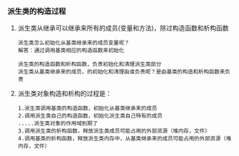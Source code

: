 ### 派生类的构造过程
1. 派生类从继承可以继承来所有的成员(变量和方法)，除过构造函数和析构函数
    ```
    派生类怎么初始化从基类继承来的成员变量呢？
    解答：通过调用基类相应的构造函数来初始化

    派生类的构造函数和析构函数，负责初始化和清理派生类部分
    派生类从基类继承来的成员，的初始化和清理由谁负责呢？是由基类的构造和析构函数来负责
    ```
2. 派生类对象构造和析构的过程是：
    ```
    1.派生类调用基类的构造函数，初始化从基类继承来的成员
    2.调用派生类自己的构造函数，初始化派生类自己特有的成员
    .....派生类对象的作用域到期了
    3.调用派生类的析构函数，释放派生类成员可能占用的外部资源（堆内存，文件）
    4.调用基类的析构函数，释放派生类内存中，从基类继承来的成员可能占用的外部资源（堆内存，文件）
    ```
